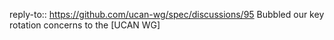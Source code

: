 reply-to:: https://github.com/ucan-wg/spec/discussions/95
Bubbled our key rotation concerns to the [UCAN WG]
